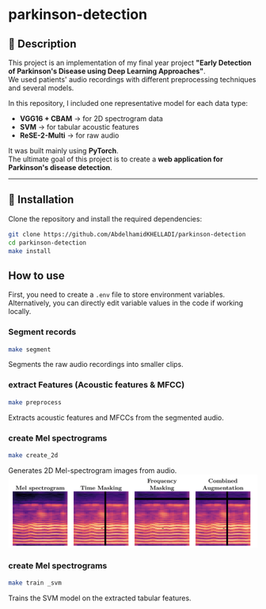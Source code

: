 # parkinson-detection

## 📖 Description
This project is an implementation of my final year project **"Early Detection of Parkinson's Disease using Deep Learning Approaches"**.  
We used patients' audio recordings with different preprocessing techniques and several models.  

In this repository, I included one representative model for each data type:
- **VGG16 + CBAM** → for 2D spectrogram data  
- **SVM** → for tabular acoustic features  
- **ReSE-2-Multi** → for raw audio  

It was built mainly using **PyTorch**.  
The ultimate goal of this project is to create a **web application for Parkinson's disease detection**.  

---
## 🚀 Installation

Clone the repository and install the required dependencies:

```bash
git clone https://github.com/AbdelhamidKHELLADI/parkinson-detection
cd parkinson-detection
make install
```
## How to use
First, you need to create a `.env` file to store environment variables.
Alternatively, you can directly edit variable values in the code if working locally. 
### Segment records 
```bash
make segment
```
Segments the raw audio recordings into smaller clips.
### extract Features (Acoustic features & MFCC)
```bash
make preprocess
```
Extracts acoustic features and MFCCs from the segmented audio.
### create Mel spectrograms

```bash
make create_2d
```
Generates 2D Mel-spectrogram images from audio.
![Alt text](etc/spectrograms.png)


### create Mel spectrograms

```bash
make train _svm
```
Trains the SVM model on the extracted tabular features.


